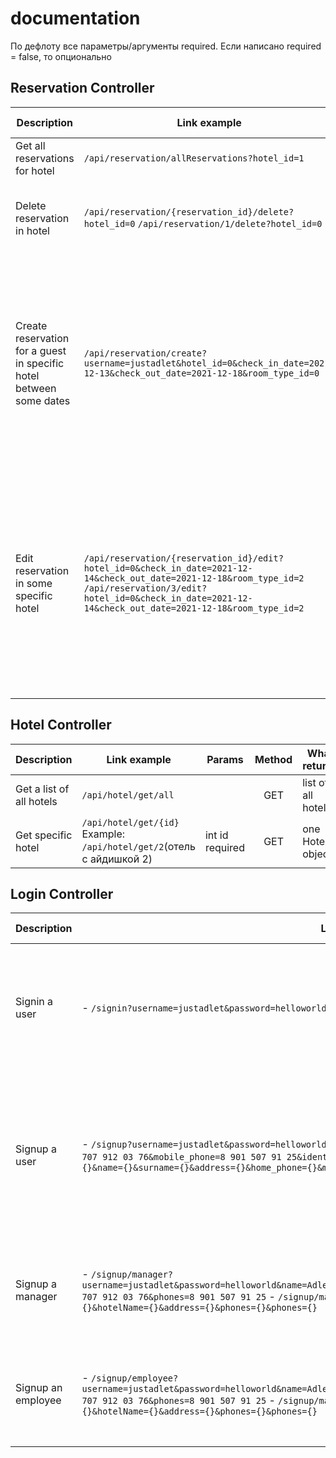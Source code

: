 # documentation
По дефлоту все параметры/аргументы required. Если написано required = false, то опционально


## Reservation Controller
| Description | Link example | Params | Method | What returns |
|-------------|--------------|----------|:------:|------------|
| Get all reservations for hotel | `/api/reservation/allReservations?hotel_id=1` | hotel_id - required integer | `GET` | List of Reservations |
| Delete reservation in hotel | `/api/reservation/{reservation_id}/delete?hotel_id=0`  `/api/reservation/1/delete?hotel_id=0` | hotel_id - required integer  reservation_id - required integer | `POST` | Nothing | 
| Create reservation for a guest in specific hotel between some dates | `/api/reservation/create?username=justadlet&hotel_id=0&check_in_date=2021-12-13&check_out_date=2021-12-18&room_type_id=0` | username - String  hotel_id - required integer  check_in_date - required String, format: `yyyy-MM-dd`  check_out_date - required String, format: `yyyy-MM-dd`  room_type_id - required integer, type of room in hotel_id | `Post` | id of created reservation in the response body|
| Edit reservation in some specific hotel | `/api/reservation/{reservation_id}/edit?hotel_id=0&check_in_date=2021-12-14&check_out_date=2021-12-18&room_type_id=2`    `/api/reservation/3/edit?hotel_id=0&check_in_date=2021-12-14&check_out_date=2021-12-18&room_type_id=2` | reservation_id - required integer  hotel_id - required integer  check_in_date - notRequired string, format: "yyyy-MM-dd"  check_out_date - notRequired string, format: "yyyy-MM-dd"  room_type_id - notRequired integer | `POST` | status |

## Hotel Controller
| Description | Link example | Params | Method | What returns |
|-------------|--------------|----------|:------:|------------|
| Get a list of all hotels | `/api/hotel/get/all` | | GET | list of all hotels |
| Get specific hotel | `/api/hotel/get/{id}`  Example: `/api/hotel/get/2`(отель с айдишкой 2) | int id required| GET | one Hotel object |

## Login Controller
| Description | Link example | Params | Method | What returns |
|-------------|--------------|----------|:------:|------------|
| Signin a user | - `/signin?username=justadlet&password=helloworld`  - `/signin?username={}&password={}` | String username  String password | POST | **guest** or **{role}**(For example: manager) or **Incorrect Password** or **Incorrect Username**|  
| Signup a user | - `/signup?username=justadlet&password=helloworld&name=Adlet&surname=Zeineken&address=Moscow&home_phone=8 707 912 03 76&mobile_phone=8 901 507 91 25&identification_type=PASSPORT`  - `/signup?username={}&password={}&name={}&surname={}&address={}&home_phone={}&mobile_phone={}&identification_type=PASSPORT` | String username  String password String name String surname  String address  String home_phone String mobile_phone  String identification_type - **PASSPORT** or **DRIVING_LICENSE**  String number| POST | **Success** or **Username is already taken** |  
| Signup a manager | - `/signup/manager?username=justadlet&password=helloworld&name=Adlet&surname=Zeineken&hotelName=Rixos&address=Moscow&phones=8 707 912 03 76&phones=8 901 507 91 25`  - `/signup/manager?username={}&password={}&name={}&surname={}&hotelName={}&address={}&phones={}&phones={}` | String username  String password  String name  String surname  String hotelName  String address  List\[String\] phones | POST | **Success** or **Username is already taken** | 
| Signup an employee | - `/signup/employee?username=justadlet&password=helloworld&name=Adlet&surname=Zeineken&hotelName=Rixos&address=Moscow&phones=8 707 912 03 76&phones=8 901 507 91 25`  - `/signup/manager?username={}&password={}&name={}&surname={}&hotelName={}&address={}&phones={}&phones={}` | String username  String password  String name  String surname  String hotelName  String address  List\[String\] phones | POST | **Success** or **Username is already taken** |  

